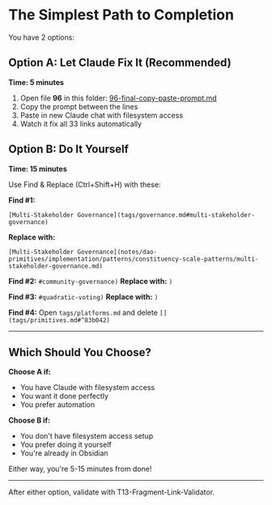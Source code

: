 # The Simplest Path to Completion

You have 2 options:

## Option A: Let Claude Fix It (Recommended)
**Time: 5 minutes**

1. Open file **96** in this folder: [96-final-copy-paste-prompt.md](96-final-copy-paste-prompt.md)
2. Copy the prompt between the lines
3. Paste in new Claude chat with filesystem access
4. Watch it fix all 33 links automatically

## Option B: Do It Yourself
**Time: 15 minutes**

Use Find & Replace (Ctrl+Shift+H) with these:

**Find #1:**
```
[Multi-Stakeholder Governance](tags/governance.md#multi-stakeholder-governance)
```
**Replace with:**
```
[Multi-Stakeholder Governance](notes/dao-primitives/implementation/patterns/constituency-scale-patterns/multi-stakeholder-governance.md)
```

**Find #2:** `#community-governance)`
**Replace with:** `)`

**Find #3:** `#quadratic-voting)`
**Replace with:** `)`

**Find #4:** Open `tags/platforms.md` and delete `[](tags/primitives.md#^83b042)`

---

## Which Should You Choose?

**Choose A if:**
- You have Claude with filesystem access
- You want it done perfectly
- You prefer automation

**Choose B if:**
- You don't have filesystem access setup
- You prefer doing it yourself
- You're already in Obsidian

Either way, you're 5-15 minutes from done!

---

After either option, validate with T13-Fragment-Link-Validator.